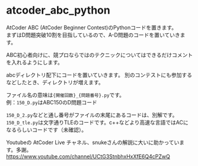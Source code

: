 # atcoder_abc_python

AtCoder ABC (AtCoder Beginner Contest)のPythonコードを置きます。<br>
まずはD問題突破10割を目指しているので、A-D問題のコードを置いていきます。

ABC初心者向けに、競プロならではのテクニックについてはできるだけコメントを入れるようにします。

abcディレクトリ配下にコードを置いていきます。
別のコンテストにも参加するなどしたとき、ディレクトリが増えます。

ファイル名の意味は`{開催回数}_{問題番号}.py`です。<br>
例：`150_D.py`はABC150のD問題コード

`150_D_2.py`などと通し番号がファイルの末尾にあるコードは、別解です。<br>
`150_D_tle.py`は文字通りTLEのコードです。c++などより高速な言語ではACになるらしいコードです（未確認）。

Youtubeの AtCoder Live チャネル、snukeさんの解説に大いに助かっています。多謝。
https://www.youtube.com/channel/UCtG3StnbhxHxXfE6Q4cPZwQ
